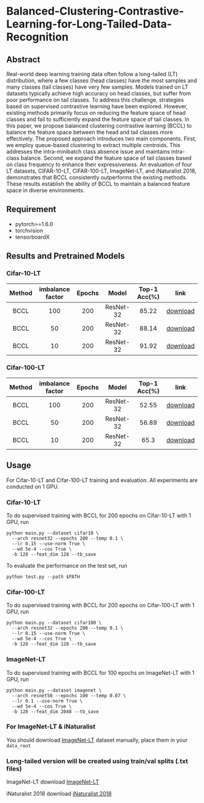 # Balanced-Clustering-Contrastive-Learning-for-Long-Tailed-Data-Recognition

## Abstract
Real-world deep learning training data often follow a long-tailed (LT) distribution, where a few classes (head classes) have the most samples and many classes (tail classes) have very few samples. Models trained on LT datasets typically achieve high accuracy on head classes, but suffer from poor performance on tail classes. To address this challenge, strategies based on supervised contrastive learning have been explored. However, existing methods primarily focus on reducing the feature space of head classes and fail to sufficiently expand the feature space of tail classes. In this paper, we propose balanced clustering contrastive learning (BCCL) to balance the feature space between the head and tail classes more effectively. The proposed approach introduces two main components. First, we employ queue-based clustering to extract multiple centroids. This addresses the intra-minibatch class absence issue and maintains intra-class balance. Second, we expand the feature space of tail classes based on class frequency to enhance their expressiveness. An evaluation of four LT datasets, CIFAR-10-LT, CIFAR-100-LT, ImageNet-LT, and iNaturalist 2018, demonstrates that BCCL consistently outperforms the existing methods. These results establish the ability of BCCL to maintain a balanced feature space in diverse environments.

## Requirement
- pytorch>=1.6.0
- torchvision
- tensorboardX

## Results and Pretrained Models

### Cifar-10-LT
 | Method | imbalance factor |Epochs| Model | Top-1 Acc(%) | link | 
 | :---: | :---: |:---: | :---: | :---: | :---: | 
 |BCCL| 100  | 200 | ResNet-32   | 85.22 | [download](https://drive.google.com/file/d/1-0C62I1OY12hD-ici96I-hfc2k_VHS9J/view?usp=drive_link) | 
 |BCCL| 50 | 200 | ResNet-32   | 88.14 | [download](https://drive.google.com/file/d/1C54hoCFPCok4wOuLddlX9z1rftrFWH4-/view?usp=drive_link)|
 |BCCL| 10 | 200 | ResNet-32   | 91.92 | [download](https://drive.google.com/file/d/1oIqt0l08wbyW88XU-d4U6Fv1JV00OWty/view?usp=drive_link) |

### Cifar-100-LT
 | Method | imbalance factor |Epochs| Model | Top-1 Acc(%) | link | 
 | :---: | :---: |:---: | :---: | :---: | :---: | 
 |BCCL| 100  | 200 | ResNet-32   | 52.55 | [download](https://drive.google.com/file/d/1RN1WSWbRFxA_u5kppWvIKvBd5SJJMm3U/view?usp=drive_link) | 
 |BCCL| 50 | 200 | ResNet-32   | 56.89 | [download](https://drive.google.com/file/d/1fnM4AySDP8CQw-zcfMTGnKP-THgv3eRB/view?usp=drive_link)|
 |BCCL| 10 | 200 | ResNet-32   | 65.3 | [download](https://drive.google.com/file/d/1B6f7zRPL8k52BzfbsMUvRxjoB17kJhzv/view?usp=drive_link) |


## Usage
For Cifar-10-LT and Cifar-100-LT training and evaluation. All experiments are conducted on 1 GPU.

### Cifar-10-LT
To do supervised training with BCCL for 200 epochs on Cifar-10-LT with 1 GPU, run
```
python main.py --dataset cifar10 \
  --arch resnet32 --epochs 200 --temp 0.1 \
  --lr 0.15 --use-norm True \
  --wd 5e-4 --cos True \
  -b 128 --feat_dim 128 --tb_save
```

To evaluate the performance on the test set, run
```
python test.py --path $PATH
```

### Cifar-100-LT
To do supervised training with BCCL for 200 epochs on Cifar-100-LT with 1 GPU, run
```
python main.py --dataset cifar100 \
  --arch resnet32 --epochs 200 --temp 0.1 \
  --lr 0.15 --use-norm True \
  --wd 5e-4 --cos True \
  -b 128 --feat_dim 128 --tb_save
```

### ImageNet-LT
To do supervised training with BCCL for 100 epochs on ImageNet-LT with 1 GPU, run
```
python main.py --dataset imagenet \
  --arch resnet50 --epochs 100 --temp 0.07 \
  --lr 0.1 --use-norm True \
  --wd 5e-4 --cos True \
  -b 128 --feat_dim 2048 --tb_save
```


### For ImageNet-LT & iNaturalist
You should download [ImageNet-LT](http://image-net.org/download) dataset manually, place them in your `data_root`

### Long-tailed version will be created using train/val splits (.txt files)

ImageNet-LT download [ImageNet-LT](https://drive.google.com/file/d/1wRxlzWtgyYDIL1Az6dzNqUNGbmT1SKVA/view?usp=drive_link) 

iNaturalist 2018 download [iNaturalist 2018](https://drive.google.com/file/d/1j5T4RFd03-2vjbVta5EpCIKZZsW6K_hn/view?usp=drive_link) 
